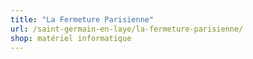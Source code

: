```yaml
---
title: "La Fermeture Parisienne"
url: /saint-germain-en-laye/la-fermeture-parisienne/
shop: matériel informatique
---
```

